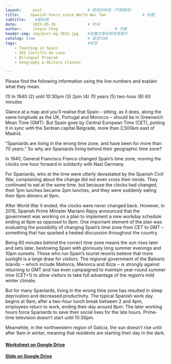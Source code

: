 ```yaml
---
layout:     post   				    # 使用的布局（不需要改）
title:     Spanish hours since World War Two 				# 标题 
subtitle:    #副标题
date:       2025-05-26 				# 时间
author:     Jieyin Feng 						# 作者
header-img: img/post-bg-2015.jpg 	#这篇文章标题背景图片
catalog: true 						# 是否归档
tags:								#标签
    - Teaching in Spain 
    - IES Castillo de Luna
    - Bilingual Program
    - Geography & History Classes

---
```



Please find the following information using the line numbers and explain what they mean.

(1) In 1940      (2) until 10:30pm      (3) 2pm      (4) 70 years      (5) two-hour      (6) 60 minutes

Glance at a map and you’ll realise that Spain – sitting, as it does, along the same longitude as the UK, Portugal and Morocco – should be in Greenwich Mean Time (GMT). But Spain goes by Central European Time (CET), putting it in sync with the Serbian capital Belgrade, more than 2,500km east of Madrid.

“Spaniards are living in the wrong time zone, and have been for more than 70 years.”
So why are Spaniards living behind their geographic time zone?

In 1940, General Francisco Franco changed Spain’s time zone, moving the clocks one hour forward in solidarity with Nazi Germany.

For Spaniards, who at the time were utterly devastated by the Spanish Civil War, complaining about the change did not even cross their minds. They continued to eat at the same time, but because the clocks had changed, their 1pm lunches became 2pm lunches, and they were suddenly eating their 8pm dinners at 9pm.

After World War II ended, the clocks were never changed back. However, in 2016, Spanish Prime Minister Mariano Rajoy announced that the government was working on a plan to implement a new workday schedule ending at 6pm as opposed to 8pm. One important element of the plan was evaluating the possibility of changing Spain’s time zone from CET to GMT – something that has sparked a heated discussion throughout the country.

Being 60 minutes behind the correct time zone means the sun rises later and sets later, bestowing Spain with gloriously long summer evenings and 10pm sunsets. Those who run Spain’s tourist resorts believe that more sunlight is a large draw for visitors. The regional government of the Balearic Islands ‒ which include Mallorca, Menorca and Ibiza ‒ is strongly against returning to GMT and has even campaigned to maintain year-round summer time (CET+1) to allow visitors to take full advantage of the region’s mild winter climate.

But for many Spaniards, living in the wrong time zone has resulted in sleep deprivation and decreased productivity. The typical Spanish work day begins at 9am; after a two-hour lunch break between 2 and 4pm, employees return to work, ending their day around 8pm. The later working hours force Spaniards to save their social lives for the late hours. Prime-time television doesn’t start until 10:30pm.

Meanwhile, in the northwestern region of Galicia, the sun doesn’t rise until after 9am in winter, meaning that residents are starting their day in the dark.

#### [Worksheet on Google Drive](https://docs.google.com/document/d/1V3cSmYVbOCL9oj-cGe8eE_q8v4Qbbtl9/edit?usp=sharing&ouid=103086183032334531092&rtpof=true&sd=true)
#### [Slide on Google Drive](https://docs.google.com/presentation/d/15xMIfDXdwfvV45H0_fqKy2AQdFkPSkhV/edit?usp=sharing&ouid=103086183032334531092&rtpof=true&sd=true)
